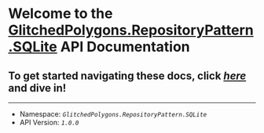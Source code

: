 # Welcome to the **[GlitchedPolygons.RepositoryPattern.SQLite](https://github.com/GlitchedPolygons/RepositoryPattern.SQLite)** API Documentation
## To get started navigating these docs, click [_here_](api/index.html) and dive in!

---

* Namespace:  _`GlitchedPolygons.RepositoryPattern.SQLite`_
* API Version:  _`1.0.0`_
